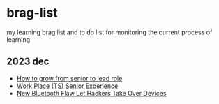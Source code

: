 # brag-list
my learning brag list and to do list for monitoring the current process of learning

## 2023 dec
- [How to grow from senior to lead role](./2023/dec/11/note.md#how-to-grow-from-senior-to-lead-role)
- [Work Place (TS) Senior Experience](./2023/dec/11/note.md#work-place-ts-senior-experience)
- [New Bluetooth Flaw Let Hackers Take Over Devices](./2023/dec/11/note.md#new-bluetooth-flaw-let-hackers-take-over-devices)